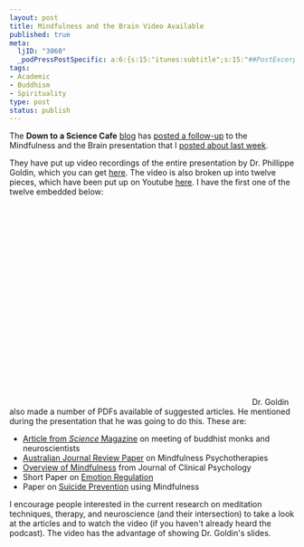 ```yaml
--- 
layout: post
title: Mindfulness and the Brain Video Available
published: true
meta: 
  ljID: "3060"
  _podPressPostSpecific: a:6:{s:15:"itunes:subtitle";s:15:"##PostExcerpt##";s:14:"itunes:summary";s:15:"##PostExcerpt##";s:15:"itunes:keywords";s:17:"##WordPressCats##";s:13:"itunes:author";s:10:"##Global##";s:15:"itunes:explicit";s:2:"No";s:12:"itunes:block";s:2:"No";}
tags: 
- Academic
- Buddhism
- Spirituality
type: post
status: publish
---
```

The <strong>Down to a Science Cafe</strong> <a href="http://www.sciencecafesf.com/">blog</a> has <a href="http://www.sciencecafesf.com/2007/12/03/meditation-cafe-videospics-are-up/">posted a follow-up</a> to the Mindfulness and the Brain presentation that I <a href="http://www.arcanology.com/2007/11/28/mindfulness-and-the-brain-the-neuroscience-of-meditation/">posted about last week</a>.

They have put up video recordings of the entire presentation by Dr. Phillippe Goldin, which you can get <a href="http://www.sciencecafesf.com/past-cafes/meditation/">here</a>. The video is also broken up into twelve pieces, which have been put up on Youtube <a href="http://www.youtube.com/profile?user=kishorehari">here</a>. I have the first one of the twelve embedded below:

<lj-embed><object width="425" height="355"><param name="movie" value="http://www.youtube.com/v/K7ZOUb1r6lk&rel=1"></param><param name="wmode" value="transparent"></param><embed src="http://www.youtube.com/v/K7ZOUb1r6lk&rel=1" type="application/x-shockwave-flash" wmode="transparent" width="425" height="355"></embed></object></lj-embed>
Dr. Goldin also made a number of PDFs available of suggested articles. He mentioned during the presentation that he was going to do this. These are:
<ul>
	<li><a href="http://www.sciencecafesf.com/wp-content/uploads/2003Science_BuddhismNeuroscience.pdf">Article from <em>Science</em> Magazine</a> on meeting of buddhist monks and neuroscientists</li>
	<li><a href="http://www.sciencecafesf.com/wp-content/uploads/MelbourneMindfulnessGroup2006AusNewZelandJPsychi_MBSRreview.pdf">Australian Journal Review Paper</a> on Mindfulness Psychotherapies</li>
	<li><a href="http://www.sciencecafesf.com/wp-content/uploads/Shapiro2006JClinPsychol_MechanimsMindfulness.pdf">Overview of Mindfulness</a> from Journal of Clinical Psychology</li>
	<li>Short Paper on <a href="http://www.sciencecafesf.com/wp-content/uploads/Ochsner2005TICS_cogControlEmotion.pdf">Emotion Regulation</a></li>
	<li>Paper on <a href="http://www.sciencecafesf.com/wp-content/uploads/Williams_MBCTsuicidePrevention_JnClinPsych2006.pdf">Suicide Prevention</a> using Mindfulness</li>
</ul>
I encourage people interested in the current research on meditation techniques, therapy, and neuroscience (and their intersection) to take a look at the articles and to watch the video (if you haven't already heard the podcast). The video has the advantage of showing Dr. Goldin's slides.
